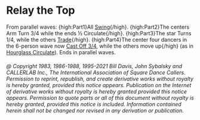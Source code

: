 
# Relay the Top

From parallel waves:
{high:Part1}All [Swing](../a2/swing.md){/high}.
{high:Part2}The centers Arm Turn 3/4
while the ends ½ Circulate{/high}.
{high:Part3}The star Turns 1/4,
while the others [Trade](../b2/trade.md){/high}.
{high:Part4}The center four dancers in the 6-person wave now
[Cast Off 3/4](../ms/cast_off_three_quarters.md),
while the others move up{/high}
(as in [Hourglass Circulate](../a2/hourglass_circulate.md)).
Ends in parallel waves.

###### @ Copyright 1983, 1986-1988, 1995-2021 Bill Davis, John Sybalsky and CALLERLAB Inc., The International Association of Square Dance Callers. Permission to reprint, republish, and create derivative works without royalty is hereby granted, provided this notice appears. Publication on the Internet of derivative works without royalty is hereby granted provided this notice appears. Permission to quote parts or all of this document without royalty is hereby granted, provided this notice is included. Information contained herein shall not be changed nor revised in any derivation or publication.
